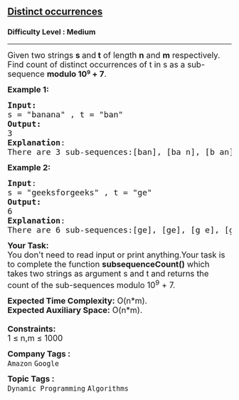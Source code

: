 <h2><a href="https://www.geeksforgeeks.org/problems/distinct-occurrences/1">Distinct occurrences</a></h2><h3>Difficulty Level : Medium</h3><hr><div class="problems_problem_content__Xm_eO"><p><span style="font-size: 18px;">Given two strings <strong>s </strong>and<strong> t</strong> of length <strong>n</strong> and <strong>m</strong> respectively. Find count of distinct occurrences of t in s as a sub-sequence </span><strong><span style="font-size: 18px;">modulo&nbsp;10</span><sup>9</sup></strong><span style="font-size: 18px;"><strong> + 7</strong>.</span></p>
<p><span style="font-size: 18px;"><strong>Example 1:</strong></span></p>
<pre><span style="font-size: 18px;"><strong>Input:</strong>
s = "banana" , t = "ban"
<strong>Output:</strong> <br>3
<strong>Explanation</strong>: <br>There are 3 sub-sequences:[ban], [ba n], [b an].</span>
</pre>
<p><span style="font-size: 18px;"><strong>Example 2:</strong></span></p>
<pre><span style="font-size: 18px;"><strong>Input</strong>:
s = "geeksforgeeks" , t = "ge"
<strong>Output:</strong> <br>6
<strong>Explanation</strong>: <br>There are 6 sub-sequences:[ge], [ge], [g e], [g e] [g e] and [g e].</span>
</pre>
<p><span style="font-size: 18px;"><strong>Your Task:</strong><br>You don't need to read input or print anything.Your task is to complete the function&nbsp;<strong>subsequenceCount()</strong> which takes two strings as argument s and t and returns the count of the sub-sequences modulo 10<sup>9</sup> + 7.</span></p>
<p><span style="font-size: 18px;"><strong>Expected Time Complexity:</strong>&nbsp;O(n*m).<br><strong>Expected Auxiliary Space:</strong>&nbsp;O(n*m).<br><br><strong>Constraints:</strong><br>1 ≤ n,m ≤ 1000<br></span></p></div><p><span style=font-size:18px><strong>Company Tags : </strong><br><code>Amazon</code>&nbsp;<code>Google</code>&nbsp;<br><p><span style=font-size:18px><strong>Topic Tags : </strong><br><code>Dynamic Programming</code>&nbsp;<code>Algorithms</code>&nbsp;